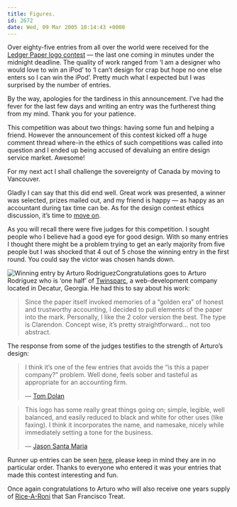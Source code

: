 ```yaml
---
title: Figures.
id: 2672
date: Wed, 09 Mar 2005 10:14:43 +0000
---
```


Over eighty-five entries from all over the world were received for the [Ledger Paper logo contest](http://www.airbagindustries.com/archives/006882.php) — the last one coming in minutes under the midnight deadline. The quality of work ranged from ‘I am a designer who would love to win an iPod’ to ‘I can’t design for crap but hope no one else enters so I can win the iPod’. Pretty much what I expected but I was surprised by the number of entries.  

By the way, apologies for the tardiness in this announcement. I’ve had the fever for the last few days and writing an entry was the furtherest thing from my mind. Thank you for your patience.  

This competition was about two things: having some fun and helping a friend. However the announcement of this contest kicked off a huge comment thread where-in the ethics of such competitions was called into question and I ended up being accused of devaluing an entire design service market. Awesome!  

For my next act I shall challenge the sovereignty of Canada by moving to Vancouver.  

Gladly I can say that this did end well. Great work was presented, a winner was selected, prizes mailed out, and my friend is happy — as happy as an accountant during tax time can be. As for the design contest ethics discussion, it’s time to [move on](http://www.underconsideration.com/speakup/archives/002234.html#002234).  

As you will recall there were five judges for this competition. I sought people who I believe had a good eye for good design. With so many entries I thought there might be a problem trying to get an early majority from five people but I was shocked that 4 out of 5 chose the winning entry in the first round. You could say the victor was chosen hands down.  

![Winning entry by Arturo Rodriguez](http://www.airbagindustries.com/bucket/lpwinner.gif)Congratulations goes to Arturo Rodriguez who is ‘one half’ of [Twinsparc](http://www.twinsparc.com), a web-development company located in Decatur, Georgia. He had this to say about his work:

> Since the paper itself invoked memories of a “golden era” of honest and trustworthy accounting, I decided to pull elements of the paper into the mark. Personally, I like the 2 color version the best. The type is Clarendon. Concept wise, it’s pretty straightforward… not too abstract.

The response from some of the judges testifies to the strength of Arturo’s design:

> I think it’s one of the few entries that avoids the “is this a paper company?” problem. Well done, feels sober and tasteful as appropriate for an accounting firm.  
>
> — [Tom Dolan](http://www.polychrome.com)

> This logo has some really great things going on; simple, legible, well balanced, and easily reduced to black and white for other uses (like faxing). I think it incorporates the name, and namesake, nicely while immediately setting a tone for the business.  
>
> — [Jason Santa Maria](http://www.jasonsantamaria.com)

Runner up entries can be seen [here](http://www.airbagindustries.com/nagano/1998/runnerup.html), please keep in mind they are in no particular order. Thanks to everyone who entered it was your entries that made this contest interesting and fun.  

Once again congratulations to Arturo who will also receive one years supply of [Rice-A-Roni](http://www.ricearoni.com/) that San Francisco Treat.





